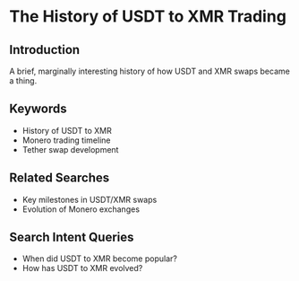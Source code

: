 # The History of USDT to XMR Trading

## Introduction
A brief, marginally interesting history of how USDT and XMR swaps became a thing.

## Keywords
- History of USDT to XMR
- Monero trading timeline
- Tether swap development

## Related Searches
- Key milestones in USDT/XMR swaps
- Evolution of Monero exchanges

## Search Intent Queries
- When did USDT to XMR become popular?
- How has USDT to XMR evolved?